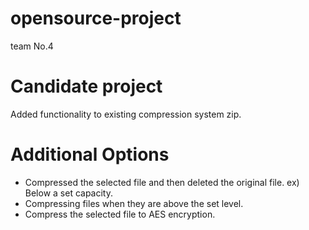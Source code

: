 # opensource-project
team No.4

# Candidate project
Added functionality to existing compression system zip.

# Additional Options
* Compressed the selected file and then deleted the original file. ex) Below a set capacity.
* Compressing files when they are above the set level.
* Compress the selected file to AES encryption.
